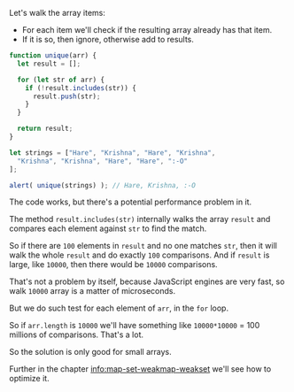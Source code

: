 Let's walk the array items:
- For each item we'll check if the resulting array already has that item.
- If it is so, then ignore, otherwise add to results.

```js run demo
function unique(arr) {
  let result = [];

  for (let str of arr) {
    if (!result.includes(str)) {
      result.push(str);
    }
  }

  return result;
}

let strings = ["Hare", "Krishna", "Hare", "Krishna",
  "Krishna", "Krishna", "Hare", "Hare", ":-O"
];

alert( unique(strings) ); // Hare, Krishna, :-O
```

The code works, but there's a potential performance problem in it.

The method `result.includes(str)` internally walks the array `result` and compares each element against `str` to find the match.

So if there are `100` elements in `result` and no one matches `str`, then it will walk the whole `result` and do exactly `100` comparisons. And if `result` is large, like `10000`, then there would be `10000` comparisons.

That's not a problem by itself, because JavaScript engines are very fast, so walk `10000` array is a matter of microseconds.

But we do such test for each element of `arr`, in the `for` loop.

So if `arr.length` is `10000` we'll have something like `10000*10000` = 100 millions of comparisons. That's a lot.

So the solution is only good for small arrays.

Further in the chapter <info:map-set-weakmap-weakset> we'll see how to optimize it.

